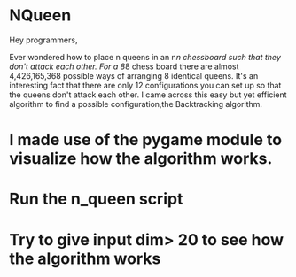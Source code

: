 # NQueen

Hey programmers,

Ever wondered how to place n queens in an n*n chessboard such that they don't attack each other.
For a 8*8 chess board there are almost 4,426,165,368 possible ways of arranging 8 identical queens.
It's an  interesting fact that there are only 12 configurations you can set up so that the queens don't attack each other.
I came across this easy but yet efficient algorithm to find a possible configuration,the Backtracking algorithm.


# I made use of the pygame module to visualize how the algorithm works.
# Run the n_queen script
# Try to give input dim> 20 to see how the algorithm works



